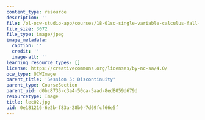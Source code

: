 ```yaml
---
content_type: resource
description: ''
file: /ol-ocw-studio-app/courses/18-01sc-single-variable-calculus-fall-2010/0e1812166e2bf83a28b07d69fcf66e5f_lec02.jpg
file_size: 3072
file_type: image/jpeg
image_metadata:
  caption: ''
  credit: ''
  image-alt: ''
learning_resource_types: []
license: https://creativecommons.org/licenses/by-nc-sa/4.0/
ocw_type: OCWImage
parent_title: 'Session 5: Discontinuity'
parent_type: CourseSection
parent_uid: d0bc8735-c3a4-50ca-5aad-8ed8059d679d
resourcetype: Image
title: lec02.jpg
uid: 0e181216-6e2b-f83a-28b0-7d69fcf66e5f
---
```

